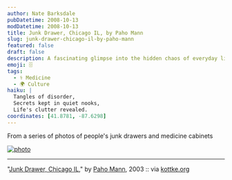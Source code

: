 ```yaml
---
author: Nate Barksdale
pubDatetime: 2008-10-13
modDatetime: 2008-10-13
title: Junk Drawer, Chicago IL, by Paho Mann
slug: junk-drawer-chicago-il-by-paho-mann
featured: false
draft: false
description: A fascinating glimpse into the hidden chaos of everyday life with a photo of a junk drawer in Chicago.
emoji: 🗄️
tags:
  - ⚕️ Medicine
  - 🌍 Culture
haiku: |
  Tangles of disorder,  
  Secrets kept in quiet nooks,  
  Life's clutter revealed.
coordinates: [41.8781, -87.6298]
---
```


From a series of photos of people's junk drawers and medicine cabinets

[![photo](http://culture-making.com/media/27_Paho_Mann.jpg)](http://www.pahomann.com/jd/jd.php)

---

"[Junk Drawer, Chicago IL](http://web.archive.org/web/20111214051619/http://www.pahomann.com:80/jd/jd.php)," by [Paho Mann](http://web.archive.org/web/20111214051619/http://www.pahomann.com:80/jd/jd.php), 2003 :: via [kottke.org](http://www.kottke.org/08/10/junk-drawer-photos)

